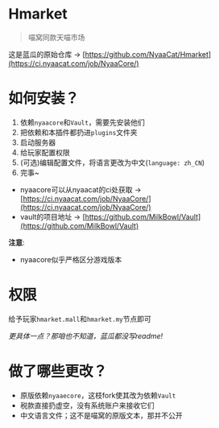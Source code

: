 # Hmarket
> 喵窝同款天喵市场

这是蓝瓜的原始仓库 -> [https://github.com/NyaaCat/Hmarket](https://ci.nyaacat.com/job/NyaaCore/)

# 如何安装？
1. 依赖`nyaacore`和`Vault`，需要先安装他们
2. 把依赖和本插件都扔进`plugins`文件夹
3. 启动服务器
4. 给玩家配置权限
5. (可选)编辑配置文件，将语言更改为中文(`language: zh_CN`)
6. 完事~

* nyaacore可以从nyaacat的ci处获取 -> [https://ci.nyaacat.com/job/NyaaCore/](https://ci.nyaacat.com/job/NyaaCore/)
* vault的项目地址 -> [https://github.com/MilkBowl/Vault](https://github.com/MilkBowl/Vault)

**注意**:
* nyaacore似乎严格区分游戏版本


# 权限
给予玩家`hmarket.mall`和`hmarket.my`节点即可

*更具体一点？那咱也不知道，蓝瓜都没写readme!*

# 做了哪些更改？
* 原版依赖`nyaaecore`，这枝fork使其改为依赖`Vault`
* 税款直接扔虚空，没有系统账户来接收它们
* 中文语言文件；这不是喵窝的原版文本，那并不公开